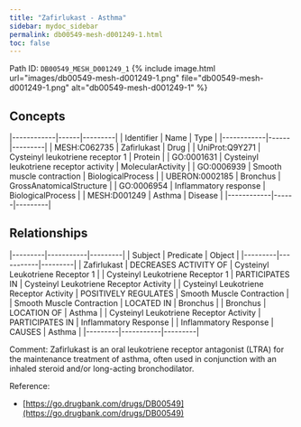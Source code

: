 ```yaml
---
title: "Zafirlukast - Asthma"
sidebar: mydoc_sidebar
permalink: db00549-mesh-d001249-1.html
toc: false 
---
```



Path ID: `DB00549_MESH_D001249_1`
{% include image.html url="images/db00549-mesh-d001249-1.png" file="db00549-mesh-d001249-1.png" alt="db00549-mesh-d001249-1" %}

## Concepts

|------------|------|---------|
| Identifier | Name | Type    |
|------------|------|---------|
| MESH:C062735 | Zafirlukast | Drug |
| UniProt:Q9Y271 | Cysteinyl leukotriene receptor 1 | Protein |
| GO:0001631 | Cysteinyl leukotriene receptor activity | MolecularActivity |
| GO:0006939 | Smooth muscle contraction | BiologicalProcess |
| UBERON:0002185 | Bronchus | GrossAnatomicalStructure |
| GO:0006954 | Inflammatory response | BiologicalProcess |
| MESH:D001249 | Asthma | Disease |
|------------|------|---------|

## Relationships

|---------|-----------|---------|
| Subject | Predicate | Object  |
|---------|-----------|---------|
| Zafirlukast | DECREASES ACTIVITY OF | Cysteinyl Leukotriene Receptor 1 |
| Cysteinyl Leukotriene Receptor 1 | PARTICIPATES IN | Cysteinyl Leukotriene Receptor Activity |
| Cysteinyl Leukotriene Receptor Activity | POSITIVELY REGULATES | Smooth Muscle Contraction |
| Smooth Muscle Contraction | LOCATED IN | Bronchus |
| Bronchus | LOCATION OF | Asthma |
| Cysteinyl Leukotriene Receptor Activity | PARTICIPATES IN | Inflammatory Response |
| Inflammatory Response | CAUSES | Asthma |
|---------|-----------|---------|

Comment: Zafirlukast is an oral leukotriene receptor antagonist (LTRA) for the maintenance treatment of asthma, often used in conjunction with an inhaled steroid and/or long-acting bronchodilator.

Reference: 
  - [https://go.drugbank.com/drugs/DB00549](https://go.drugbank.com/drugs/DB00549)
